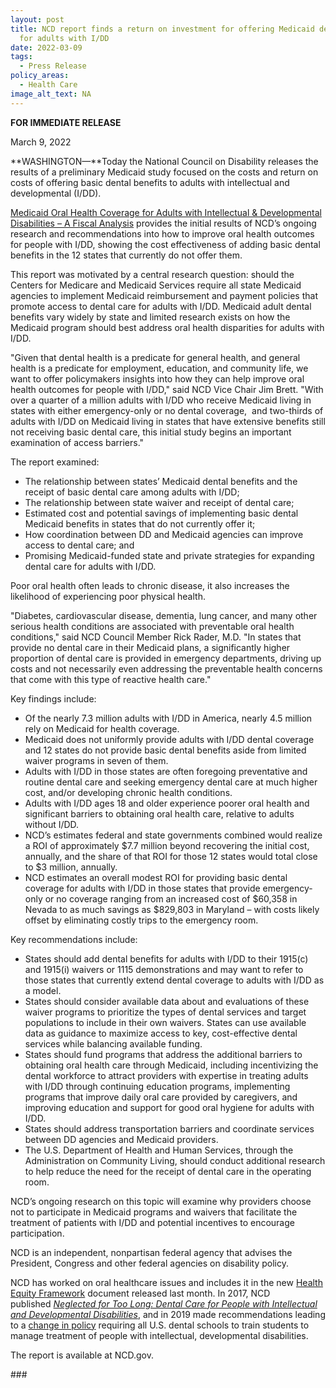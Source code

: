 ```yaml
---
layout: post
title: NCD report finds a return on investment for offering Medicaid dental care
  for adults with I/DD
date: 2022-03-09
tags:
  - Press Release
policy_areas:
  - Health Care
image_alt_text: NA
---
```


**FOR IMMEDIATE RELEASE**

March 9, 2022

**WASHINGTON—**Today the National Council on Disability releases the results of a preliminary Medicaid study focused on the costs and return on costs of offering basic dental benefits to adults with intellectual and developmental (I/DD).

[Medicaid Oral Health Coverage for Adults with Intellectual & Developmental Disabilities – A Fiscal Analysis](https://ncd.gov/publications/2022/medicaid-oral-health-coverage-adults-IDD) provides the initial results of NCD’s ongoing research and recommendations into how to improve oral health outcomes for people with I/DD, showing the cost effectiveness of adding basic dental benefits in the 12 states that currently do not offer them.

This report was motivated by a central research question: should the Centers for Medicare and Medicaid Services require all state Medicaid agencies to implement Medicaid reimbursement and payment policies that promote access to dental care for adults with I/DD. Medicaid adult dental benefits vary widely by state and limited research exists on how the Medicaid program should best address oral health disparities for adults with I/DD.

"Given that dental health is a predicate for general health, and general health is a predicate for employment, education, and community life, we want to offer policymakers insights into how they can help improve oral health outcomes for people with I/DD," said NCD Vice Chair Jim Brett. "With over a quarter of a million adults with I/DD who receive Medicaid living in states with either emergency-only or no dental coverage,  and two-thirds of adults with I/DD on Medicaid living in states that have extensive benefits still not receiving basic dental care, this initial study begins an important examination of access barriers."

The report examined:

- The relationship between states’ Medicaid dental benefits and the receipt of basic dental care among adults with I/DD;
- The relationship between state waiver and receipt of dental care;
- Estimated cost and potential savings of implementing basic dental Medicaid benefits in states that do not currently offer it;
- How coordination between DD and Medicaid agencies can improve access to dental care; and
- Promising Medicaid-funded state and private strategies for expanding dental care for adults with I/DD.

Poor oral health often leads to chronic disease, it also increases the likelihood of experiencing poor physical health.

"Diabetes, cardiovascular disease, dementia, lung cancer, and many other serious health conditions are associated with preventable oral health conditions," said NCD Council Member Rick Rader, M.D. "In states that provide no dental care in their Medicaid plans, a significantly higher proportion of dental care is provided in emergency departments, driving up costs and not necessarily even addressing the preventable health concerns that come with this type of reactive health care."

Key findings include:

- Of the nearly 7.3 million adults with I/DD in America, nearly 4.5 million rely on Medicaid for health coverage.
- Medicaid does not uniformly provide adults with I/DD dental coverage and 12 states do not provide basic dental benefits aside from limited waiver programs in seven of them.
- Adults with I/DD in those states are often foregoing preventative and routine dental care and seeking emergency dental care at much higher cost, and/or developing chronic health conditions.
- Adults with I/DD ages 18 and older experience poorer oral health and significant barriers to obtaining oral health care, relative to adults without I/DD.
- NCD’s estimates federal and state governments combined would realize a ROI of approximately $7.7 million beyond recovering the initial cost, annually, and the share of that ROI for those 12 states would total close to $3 million, annually.
- NCD estimates an overall modest ROI for providing basic dental coverage for adults with I/DD in those states that provide emergency-only or no coverage ranging from an increased cost of $60,358 in Nevada to as much savings as $829,803 in Maryland – with costs likely offset by eliminating costly trips to the emergency room.

Key recommendations include:

- States should add dental benefits for adults with I/DD to their 1915(c) and 1915(i) waivers or 1115 demonstrations and may want to refer to those states that currently extend dental coverage to adults with I/DD as a model.
- States should consider available data about and evaluations of these waiver programs to prioritize the types of dental services and target populations to include in their own waivers. States can use available data as guidance to maximize access to key, cost-effective dental services while balancing available funding.
- States should fund programs that address the additional barriers to obtaining oral health care through Medicaid, including incentivizing the dental workforce to attract providers with expertise in treating adults with I/DD through continuing education programs, implementing programs that improve daily oral care provided by caregivers, and improving education and support for good oral hygiene for adults with I/DD.
- States should address transportation barriers and coordinate services between DD agencies and Medicaid providers.
- The U.S. Department of Health and Human Services, through the Administration on Community Living, should conduct additional research to help reduce the need for the receipt of dental care in the operating room.

NCD’s ongoing research on this topic will examine why providers choose not to participate in Medicaid programs and waivers that facilitate the treatment of patients with I/DD and potential incentives to encourage participation.

NCD is an independent, nonpartisan federal agency that advises the President, Congress and other federal agencies on disability policy.

NCD has worked on oral healthcare issues and includes it in the new [Health Equity Framework](https://ncd.gov/publications/2022/health-equity-framework) document released last month. In 2017, NCD published *[Neglected for Too Long: Dental Care for People with Intellectual and Developmental Disabilities](https://ncd.gov/publications/2017/dental-issue-brief)*, and in 2019 made recommendations leading to a [change in policy](https://ncd.gov/newsroom/2019/dental-schools-IDDD) requiring all U.S. dental schools to train students to manage treatment of people with intellectual, developmental disabilities.

The report is available at NCD.gov.





\###
